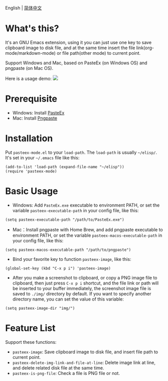 English | [简体中文](./README.zh-CN.md)

# What's this?
It's an GNU Emacs extension, using it you can just use one key to save clipboard image to disk file, and at the same time insert the file link(org-mode/markdown-mode) or file path(other mode) to current point.

Support Windows and Mac, based on PasteEx (on Windows OS) and pngpaste (on Mac OS).

Here is a usage demo:
![](./img/illustrate.gif)

# Prerequisite
- Windows: Install [PasteEx](https://github.com/huiyadanli/PasteEx/releases)
- Mac: Install [Pngpaste](https://github.com/jcsalterego/pngpaste)

# Installation
Put `pasteex-mode.el` to your `load-path`. The `load-path` is usually `~/elisp/`. It's set in your `~/.emacs` file like this:

```emacs-lisp
(add-to-list 'load-path (expand-file-name "~/elisp"))
(require 'pasteex-mode)
```

# Basic Usage
- Windows: Add `PasteEx.exe` executable to environment PATH, or set the variable `pasteex-executable-path` in your config file, like this:

```emacs-lisp
(setq pasteex-executable-path "/path/to/PasteEx.exe")
```

- Mac：Install pngpaste with Home Brew, and add pngpaste executable to environment PATH, or set the variable `pasteex-macos-executable-path` in your config file, like this:

```emacs-lisp
(setq pasteex-macos-executable-path "/path/to/pngpaste")
```

- Bind your favorite key to function `pasteex-image`, like this:

```emacs-lisp
(global-set-key (kbd "C-x p i") 'pasteex-image)
```

- After you make a screenshot to clipboard, or copy a PNG image file to clipboard, then just press `C-x p i` shortcut, and the file link or path will be inserted to your buffer immediately, the screenshot image file is saved to `./img/` directory by default. If you want to specify another directory name, you can set the value of this variable:

```emacs-lisp
(setq pasteex-image-dir "img/")
```

# Feature List
Support these functions:
- `pasteex-image`: Save clipboard image to disk file, and insert file path to current point.
- `pasteex-delete-img-link-and-file-at-line`: Delete image link at line, and delete related disk file at the same time.
- `pasteex-is-png-file`: Check a file is PNG file or not.

